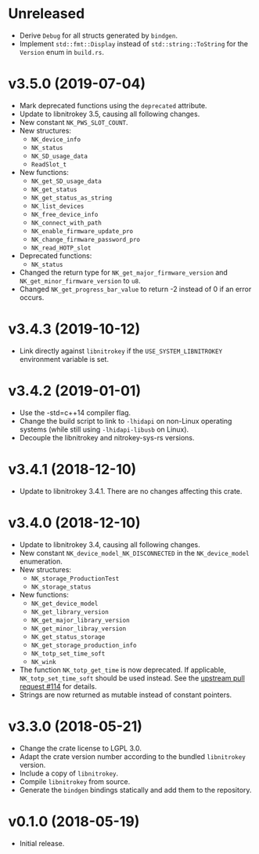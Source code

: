 # Unreleased
- Derive `Debug` for all structs generated by `bindgen`.
- Implement `std::fmt::Display` instead of `std::string::ToString` for the
  `Version` enum in `build.rs`.

# v3.5.0 (2019-07-04)
- Mark deprecated functions using the `deprecated` attribute.
- Update to libnitrokey 3.5, causing all following changes.
- New constant `NK_PWS_SLOT_COUNT`.
- New structures:
  - `NK_device_info`
  - `NK_status`
  - `NK_SD_usage_data`
  - `ReadSlot_t`
- New functions:
  - `NK_get_SD_usage_data`
  - `NK_get_status`
  - `NK_get_status_as_string`
  - `NK_list_devices`
  - `NK_free_device_info`
  - `NK_connect_with_path`
  - `NK_enable_firmware_update_pro`
  - `NK_change_firmware_password_pro`
  - `NK_read_HOTP_slot`
- Deprecated functions:
  - `NK_status`
- Changed the return type for `NK_get_major_firmware_version` and
  `NK_get_minor_firmware_version` to `u8`.
- Changed `NK_get_progress_bar_value` to return -2 instead of 0 if an error
  occurs.

# v3.4.3 (2019-10-12)
- Link directly against `libnitrokey` if the `USE_SYSTEM_LIBNITROKEY`
  environment variable is set.

# v3.4.2 (2019-01-01)
- Use the -std=c++14 compiler flag.
- Change the build script to link to `-lhidapi` on non-Linux operating systems
  (while still using `-lhidapi-libusb` on Linux).
- Decouple the libnitrokey and nitrokey-sys-rs versions.

# v3.4.1 (2018-12-10)

- Update to libnitrokey 3.4.1.  There are no changes affecting this crate.

# v3.4.0 (2018-12-10)

- Update to libnitrokey 3.4, causing all following changes.
- New constant `NK_device_model_NK_DISCONNECTED` in the `NK_device_model`
  enumeration.
- New structures:
    - `NK_storage_ProductionTest`
    - `NK_storage_status`
- New functions:
    - `NK_get_device_model`
    - `NK_get_library_version`
    - `NK_get_major_library_version`
    - `NK_get_minor_libray_version`
    - `NK_get_status_storage`
    - `NK_get_storage_production_info`
    - `NK_totp_set_time_soft`
    - `NK_wink`
- The function `NK_totp_get_time` is now deprecated.  If applicable,
  `NK_totp_set_time_soft` should be used instead.  See the [upstream pull
  request #114][] for details.
- Strings are now returned as mutable instead of constant pointers.

# v3.3.0 (2018-05-21)

- Change the crate license to LGPL 3.0.
- Adapt the crate version number according to the bundled `libnitrokey`
  version.
- Include a copy of `libnitrokey`.
- Compile `libnitrokey` from source.
- Generate the `bindgen` bindings statically and add them to the repository.

# v0.1.0 (2018-05-19)

- Initial release.

[upstream pull request #114]: https://github.com/Nitrokey/libnitrokey/pull/114
